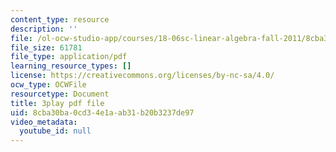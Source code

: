 ```yaml
---
content_type: resource
description: ''
file: /ol-ocw-studio-app/courses/18-06sc-linear-algebra-fall-2011/8cba30ba0cd34e1aab31b20b3237de97_FX4C-JpTFgY.pdf
file_size: 61781
file_type: application/pdf
learning_resource_types: []
license: https://creativecommons.org/licenses/by-nc-sa/4.0/
ocw_type: OCWFile
resourcetype: Document
title: 3play pdf file
uid: 8cba30ba-0cd3-4e1a-ab31-b20b3237de97
video_metadata:
  youtube_id: null
---
```

